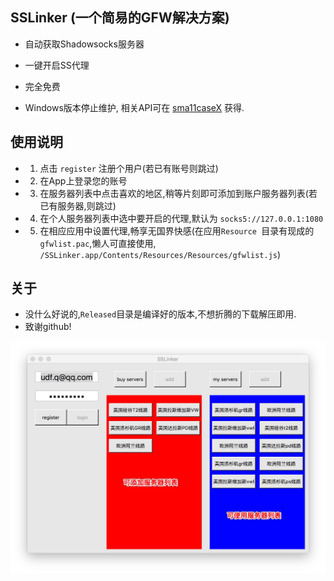 ## SSLinker (一个简易的GFW解决方案)

* 自动获取Shadowsocks服务器
* 一键开启SS代理
* 完全免费

* Windows版本停止维护, 相关API可在 [sma11caseX](https://github.com/qokelate/sma11caseX) 获得.


## 使用说明
* 1. 点击 `register` 注册个用户(若已有账号则跳过)
* 2. 在App上登录您的账号
* 3. 在服务器列表中点击喜欢的地区,稍等片刻即可添加到账户服务器列表(若已有服务器,则跳过)
* 4. 在个人服务器列表中选中要开启的代理,默认为 `socks5://127.0.0.1:1080`
* 5. 在相应应用中设置代理,畅享无国界快感(在应用`Resource `目录有现成的`gfwlist.pac`,懒人可直接使用, `/SSLinker.app/Contents/Resources/Resources/gfwlist.js`)

## 关于
* 没什么好说的,`Released`目录是编译好的版本,不想折腾的下载解压即用.
* 致谢github!

![](osx.png)

